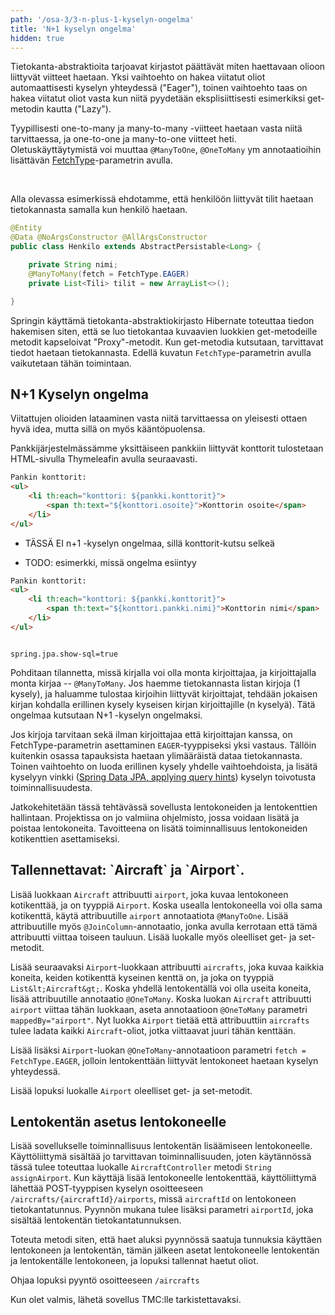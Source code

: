 ```yaml
---
path: '/osa-3/3-n-plus-1-kyselyn-ongelma'
title: 'N+1 kyselyn ongelma'
hidden: true
---
```



Tietokanta-abstraktioita tarjoavat kirjastot päättävät miten haettavaan olioon liittyvät viitteet haetaan. Yksi vaihtoehto on hakea viitatut oliot automaattisesti kyselyn yhteydessä ("Eager"), toinen vaihtoehto taas on hakea viitatut oliot vasta kun niitä pyydetään eksplisiittisesti esimerkiksi get-metodin kautta ("Lazy").

Tyypillisesti one-to-many ja many-to-many -viitteet haetaan vasta niitä tarvittaessa, ja one-to-one ja many-to-one viitteet heti. Oletuskäyttäytymistä voi muuttaa `@ManyToOne`, `@OneToMany` ym annotaatioihin lisättävän <a href="http://docs.oracle.com/javaee/6/api/javax/persistence/FetchType.html" target="_blank">FetchType</a>-parametrin avulla.

<br/>

Alla olevassa esimerkissä ehdotamme, että henkilöön liittyvät tilit haetaan tietokannasta samalla kun henkilö haetaan.

```java
@Entity
@Data @NoArgsConstructor @AllArgsConstructor
public class Henkilo extends AbstractPersistable<Long> {

    private String nimi;
    @ManyToMany(fetch = FetchType.EAGER)
    private List<Tili> tilit = new ArrayList<>();

}
```

Springin käyttämä tietokanta-abstraktiokirjasto Hibernate toteuttaa tiedon hakemisen siten, että se luo tietokantaa kuvaavien luokkien get-metodeille metodit kapseloivat "Proxy"-metodit. Kun get-metodia kutsutaan, tarvittavat tiedot haetaan tietokannasta. Edellä kuvatun `FetchType`-parametrin avulla vaikutetaan tähän toimintaan.


## N+1 Kyselyn ongelma

Viitattujen olioiden lataaminen vasta niitä tarvittaessa on yleisesti ottaen hyvä idea, mutta sillä on myös kääntöpuolensa.

Pankkijärjestelmässämme yksittäiseen pankkiin liittyvät konttorit tulostetaan HTML-sivulla Thymeleafin avulla seuraavasti.

```html
Pankin konttorit:
<ul>
    <li th:each="konttori: ${pankki.konttorit}">
        <span th:text="${konttori.osoite}">Konttorin osoite</span>
    </li>
</ul>
```

- TÄSSÄ EI n+1 -kyselyn ongelmaa, sillä konttorit-kutsu selkeä

- TODO: esimerkki, missä ongelma esiintyy


```html
Pankin konttorit:
<ul>
    <li th:each="konttori: ${pankki.konttorit}">
        <span th:text="${konttori.pankki.nimi}">Konttorin nimi</span>
    </li>
</ul>
```

```

spring.jpa.show-sql=true
```


Pohditaan tilannetta, missä kirjalla voi olla monta kirjoittajaa, ja kirjoittajalla monta kirjaa -- `@ManyToMany`. Jos haemme tietokannasta listan kirjoja (1 kysely), ja haluamme tulostaa kirjoihin liittyvät kirjoittajat, tehdään jokaisen kirjan kohdalla erillinen kysely kyseisen kirjan kirjoittajille (n kyselyä). Tätä ongelmaa kutsutaan N+1 -kyselyn ongelmaksi.


Jos kirjoja tarvitaan sekä ilman kirjoittajaa että kirjoittajan kanssa, on FetchType-parametrin asettaminen `EAGER`-tyyppiseksi yksi vastaus. Tällöin kuitenkin osassa tapauksista haetaan ylimääräistä dataa tietokannasta. Toinen vaihtoehto on luoda erillinen kysely yhdelle vaihtoehdoista, ja lisätä kyselyyn vinkki (<a href="http://docs.spring.io/spring-data/jpa/docs/current/reference/html/#jpa.query-hints" target="_blank">Spring Data JPA, applying query hints</a>) kyselyn toivotusta toiminnallisuudesta.



<programming-exercise name='Airports and aircrafts (2 osaa)'>


Jatkokehitetään tässä tehtävässä sovellusta lentokoneiden ja lentokenttien hallintaan. Projektissa on jo valmiina ohjelmisto, jossa voidaan lisätä ja poistaa lentokoneita. Tavoitteena on lisätä toiminnallisuus lentokoneiden kotikenttien asettamiseksi.


<h2>Tallennettavat: `Aircraft` ja `Airport`.</h2>

Lisää luokkaan `Aircraft` attribuutti `airport`, joka kuvaa lentokoneen kotikenttää, ja on tyyppiä `Airport`. Koska usealla lentokoneella voi olla sama kotikenttä, käytä attribuutille `airport` annotaatiota `@ManyToOne`. Lisää attribuutille myös `@JoinColumn`-annotaatio, jonka avulla kerrotaan että tämä attribuutti viittaa toiseen tauluun. Lisää luokalle myös oleelliset get- ja set-metodit.

Lisää seuraavaksi `Airport`-luokkaan attribuutti `aircrafts`, joka kuvaa kaikkia koneita, keiden kotikenttä kyseinen kenttä on, ja joka on tyyppiä `List&lt;Aircraft&gt;`. Koska yhdellä lentokentällä voi olla useita koneita, lisää attribuutille annotaatio `@OneToMany`. Koska luokan `Aircraft` attribuutti `airport` viittaa tähän luokkaan, aseta annotaatioon `@OneToMany` parametri `mappedBy="airport"`. Nyt luokka `Airport` tietää että attribuuttiin `aircrafts` tulee ladata kaikki `Aircraft`-oliot, jotka viittaavat juuri tähän kenttään.

Lisää lisäksi `Airport`-luokan `@OneToMany`-annotaatioon parametri `fetch = FetchType.EAGER`, jolloin lentokenttään liittyvät lentokoneet haetaan kyselyn yhteydessä.

Lisää lopuksi luokalle `Airport` oleelliset get- ja set-metodit.


<h2>Lentokentän asetus lentokoneelle</h2>

Lisää sovellukselle toiminnallisuus lentokentän lisäämiseen lentokoneelle. Käyttöliittymä sisältää jo tarvittavan toiminnallisuuden, joten käytännössä tässä tulee toteuttaa luokalle `AircraftController` metodi `String assignAirport`. Kun käyttäjä lisää lentokoneelle lentokenttää, käyttöliittymä lähettää POST-tyyppisen kyselyn osoitteeseen `/aircrafts/{aircraftId}/airports`, missä `aircraftId` on lentokoneen tietokantatunnus. Pyynnön mukana tulee lisäksi parametri `airportId`, joka sisältää lentokentän tietokantatunnuksen.


Toteuta metodi siten, että haet aluksi pyynnössä saatuja tunnuksia käyttäen lentokoneen ja lentokentän, tämän jälkeen asetat lentokoneelle lentokentän ja lentokentälle lentokoneen, ja lopuksi tallennat haetut oliot.

Ohjaa lopuksi pyyntö osoitteeseen `/aircrafts`

Kun olet valmis, lähetä sovellus TMC:lle tarkistettavaksi.


</programming-exercise>


